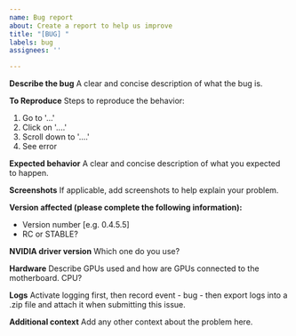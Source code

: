 ```yaml
---
name: Bug report
about: Create a report to help us improve
title: "[BUG] "
labels: bug
assignees: ''

---
```


**Describe the bug**
A clear and concise description of what the bug is.

**To Reproduce**
Steps to reproduce the behavior:
1. Go to '...'
2. Click on '....'
3. Scroll down to '....'
4. See error

**Expected behavior**
A clear and concise description of what you expected to happen.

**Screenshots**
If applicable, add screenshots to help explain your problem.

**Version affected (please complete the following information):**
 - Version number [e.g. 0.4.5.5]
 - RC or STABLE?

**NVIDIA driver version**
Which one do you use?

**Hardware**
Describe GPUs used and how are GPUs connected to the motherboard.
CPU?

**Logs**
Activate logging first, then record event - bug - then export logs into a .zip file and attach it when submitting this issue.

**Additional context**
Add any other context about the problem here.
